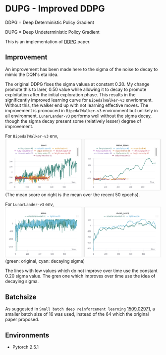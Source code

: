 # DUPG - Improved DDPG

DDPG = Deep Deterministic Policy Gradient

DUPG = Deep Undeterministic Policy Gradient

This is an implementation of [DDPG](https://arxiv.org/abs/1509.02971) paper.

## Improvement

An improvement has been made here to the sigma of the noise to decay to mimic the DQN's eta idea.

The original DDPG fixes the sigma valuea at constant 0.20.
My change promote this to larer, 0.50 value while allowing it to decay to promote exploitation after the initial exploration phase.
This results in the significantly improved learning curve for `BipedalWalker-v3` envrionment.
Without this, the walker end up with not learning effective moves.
The improvement is pronouced in `BipedalWalker-v3` environment but unlikely in all environment, `LunarLander-v3` performs well without the sigma decay, though the sigma decay present some (relatively lesser) degree of improvement.

For `BipedalWalker-v3` env,
<img src="images/BipedalWalker.png" width="100%" height="50%">
(The mean score on right is the mean over the recent 50 epochs).

For `LunarLander-v3` env,
<img src="images/LunarLander.png" width="100%" height="50%">
(green: original, cyan: decaying sigma)

The lines with low values which do not improve over time use the constant 0.20 sigma value.
The gren one which improves over time use the idea of decaying sigma.


## Batchsize
As suggested in `Small batch deep reinforcement learning` [1509.02971](https://arxiv.org/abs/1509.02971), a smaller batch size of 16 was used, instead of the 64 which the original paper proposed.


## Environments

* Pytorch 2.5.1
